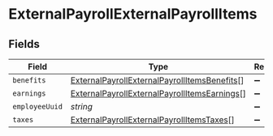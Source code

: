 # ExternalPayrollExternalPayrollItems


## Fields

| Field                                                                                                               | Type                                                                                                                | Required                                                                                                            | Description                                                                                                         |
| ------------------------------------------------------------------------------------------------------------------- | ------------------------------------------------------------------------------------------------------------------- | ------------------------------------------------------------------------------------------------------------------- | ------------------------------------------------------------------------------------------------------------------- |
| `benefits`                                                                                                          | [ExternalPayrollExternalPayrollItemsBenefits](../../models/shared/externalpayrollexternalpayrollitemsbenefits.md)[] | :heavy_minus_sign:                                                                                                  | N/A                                                                                                                 |
| `earnings`                                                                                                          | [ExternalPayrollExternalPayrollItemsEarnings](../../models/shared/externalpayrollexternalpayrollitemsearnings.md)[] | :heavy_minus_sign:                                                                                                  | N/A                                                                                                                 |
| `employeeUuid`                                                                                                      | *string*                                                                                                            | :heavy_minus_sign:                                                                                                  | N/A                                                                                                                 |
| `taxes`                                                                                                             | [ExternalPayrollExternalPayrollItemsTaxes](../../models/shared/externalpayrollexternalpayrollitemstaxes.md)[]       | :heavy_minus_sign:                                                                                                  | N/A                                                                                                                 |